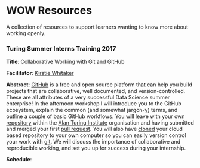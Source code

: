 # WOW Resources

A collection of resources to support learners wanting to know more about working openly.


### Turing Summer Interns Training 2017

**Title**: Collaborative Working with Git and GitHub

**Facilitator**: [Kirstie Whitaker](https://github.com/KirstieJane)

**Abstract**: [GitHub](https://github.com/) is a free and open source platform that can help you build projects that are collaborative, well documented, and version-controlled. These are all attributes of a very successful Data Science summer enterprise! In the afternoon workshop I will introduce you to the GitHub ecosystem, explain the common (and somewhat jargon-y) terms, and outline a couple of basic GitHub workflows. You will leave with your own [repository](https://help.github.com/articles/about-repositories/) within the [Alan Turing Institute](https://github.com/alan-turing-institute/) organisation and having submitted and merged your first [pull request](https://help.github.com/articles/about-pull-requests/). You will also have [cloned](https://help.github.com/articles/cloning-a-repository/) your cloud based repository to your own computer so you can easily version control your work with [git](https://git-scm.com/). We will discuss the importance of collaborative and reproducible working, and set you up for success during your internship.

**Schedule**: 
